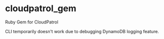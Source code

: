 cloudpatrol_gem
===============

Ruby Gem for CloudPatrol

CLI temporarily doesn't work due to debugging DynamoDB logging feature.
